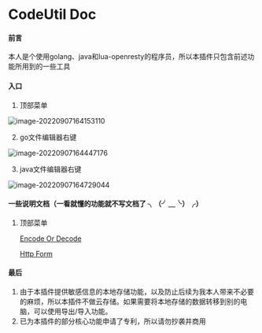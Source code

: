 # CodeUtil Doc

#### 前言

本人是个使用golang、java和lua-openresty的程序员，所以本插件只包含前述功能所用到的一些工具



#### 入口

1.   顶部菜单

![image-20220907164153110](https://raw.githubusercontent.com/ZhouJunjun/image/master/markdown/image-20220907164153110.png)

2.   go文件编辑器右键

![image-20220907164447176](https://raw.githubusercontent.com/ZhouJunjun/image/master/markdown/image-20220907164447176.png)



3.   java文件编辑器右键

![image-20220907164729044](https://raw.githubusercontent.com/ZhouJunjun/image/master/markdown/image-20220907164729044.png)



#### 一些说明文档（一看就懂的功能就不写文档了 ╮（╯＿╰）╭）

1. 顶部菜单

    [Encode Or Decode]: https://github.com/ZhouJunjun/CodeUtilDoc/blob/main/doc/EncodeOrDecode.md
    
    [Http Form]: https://github.com/ZhouJunjun/CodeUtilDoc/blob/main/doc/HttpForm.md
    
    [Encode Or Decode]
    
    [Http Form]
    

#### 最后
1. 由于本插件提供敏感信息的本地存储功能，以及防止后续为我本人带来不必要的麻烦，所以本插件不做云存储。如果需要将本地存储的数据转移到别的电脑，可以使用导出/导入功能。
1. 已为本插件的部分核心功能申请了专利，所以请勿抄袭并商用
